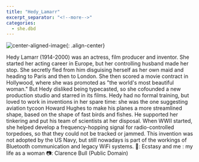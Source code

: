 ```yaml
---
title: "Hedy_Lamarr"
excerpt_separator: "<!--more-->"
categories:
  - she.dbd
---
```



![center-aligned-image](https://cdn.pixabay.com/photo/2020/10/26/16/56/man-5687861_1280.png){: .align-center}




Hedy Lamarr (1914-2000) was an actress, film producer and inventor. She started her acting career in Europe, but her controlling husband made her stop. She secretly fled from him disguising herself as her own maid and heading to Paris and then to London. She then scored a movie contract in Hollywood, where she was promoted as "the world's most beautiful woman." But Hedy disliked being typecasted, so she cofounded a new production studio and starred in its films. Hedy had no formal training, but loved to work in inventions in her spare time: she was the one suggesting aviation tycoon Howard Hughes to make his planes a more streamlined shape, based on the shape of fast birds and fishes. He supported her tinkering and put his team of scientists at her disposal. When WWII started, she helped develop a frequency-hopping signal for radio-controlled torpedoes, so that they could not be tracked or jammed. This invention was not adopted by the US Navy, but still nowadays is part of the workings of Bluetooth communication and legacy WiFi systems.⁠
⁠
📖: Ecstasy and me : my life as a woman
📷: Clarence Bull (Public Domain)⁠

